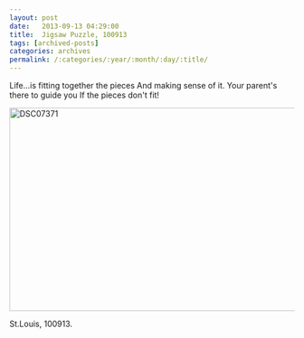 ```yaml
---
layout: post
date:	2013-09-13 04:29:00
title:  Jigsaw Puzzle, 100913
tags: [archived-posts]
categories: archives
permalink: /:categories/:year/:month/:day/:title/
---
```

Life...is fitting together the pieces
And making sense of it.
Your parent's there to guide you
If the pieces don't fit! 

<a href="http://www.flickr.com/photos/86494503@N00/9733595822/" title="DSC07371 by mohandep, on Flickr"><img src="http://farm4.staticflickr.com/3703/9733595822_4d08a6e48a_z.jpg" width="640" height="360" alt="DSC07371"></a>


St.Louis, 100913.
